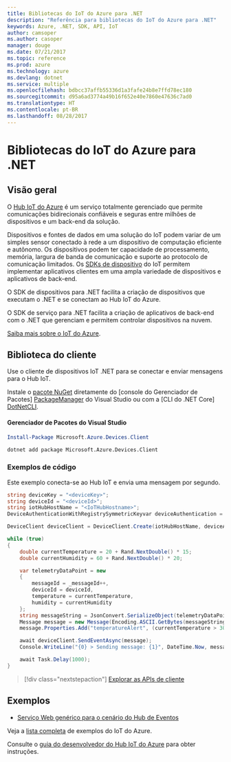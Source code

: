 ```yaml
---
title: Bibliotecas do IoT do Azure para .NET
description: "Referência para bibliotecas do IoT do Azure para .NET"
keywords: Azure, .NET, SDK, API, IoT
author: camsoper
ms.author: casoper
manager: douge
ms.date: 07/21/2017
ms.topic: reference
ms.prod: azure
ms.technology: azure
ms.devlang: dotnet
ms.service: multiple
ms.openlocfilehash: bdbcc37affb55336d1a3fafe24b8e7ffd78ec180
ms.sourcegitcommit: d95a6ad3774a49b16f652e40e7860e47636c7ad0
ms.translationtype: HT
ms.contentlocale: pt-BR
ms.lasthandoff: 08/28/2017
---
```

# <a name="azure-iot-libraries-for-net"></a>Bibliotecas do IoT do Azure para .NET

## <a name="overview"></a>Visão geral

O [Hub IoT do Azure](https://azure.microsoft.com/services/iot-hub/) é um serviço totalmente gerenciado que permite comunicações bidirecionais confiáveis e seguras entre milhões de dispositivos e um back-end da solução.

Dispositivos e fontes de dados em uma solução do IoT podem variar de um simples sensor conectado à rede a um dispositivo de computação eficiente e autônomo. Os dispositivos podem ter capacidade de processamento, memória, largura de banda de comunicação e suporte ao protocolo de comunicação limitados. Os [SDKs de dispositivo](https://docs.microsoft.com/azure/iot-hub/iot-hub-devguide-sdks) do IoT permitem implementar aplicativos clientes em uma ampla variedade de dispositivos e aplicativos de back-end.

O SDK de dispositivos para .NET facilita a criação de dispositivos que executam o .NET e se conectam ao Hub IoT do Azure.

O SDK de serviço para .NET facilita a criação de aplicativos de back-end com o .NET que gerenciam e permitem controlar dispositivos na nuvem.

[Saiba mais sobre o IoT do Azure](https://docs.microsoft.com/azure/iot-hub/).


## <a name="client-library"></a>Biblioteca do cliente

Use o cliente de dispositivos IoT .NET para se conectar e enviar mensagens para o Hub IoT.

Instale o [pacote NuGet]( https://www.nuget.org/packages/Microsoft.Azure.Devices.Client) diretamente do [console do Gerenciador de Pacotes] [ PackageManager] do Visual Studio ou com a [CLI do .NET Core] [DotNetCLI].

#### <a name="visual-studio-package-manager"></a>Gerenciador de Pacotes do Visual Studio

```powershell
Install-Package Microsoft.Azure.Devices.Client
```

```bash
dotnet add package Microsoft.Azure.Devices.Client
```
### <a name="code-examples"></a>Exemplos de código 

Este exemplo conecta-se ao Hub IoT e envia uma mensagem por segundo.

```csharp
string deviceKey = "<deviceKey>";
string deviceId = "<deviceId>";
string iotHubHostName = "<IoTHubHostname>";
DeviceAuthenticationWithRegistrySymmetricKeyvar deviceAuthentication = new DeviceAuthenticationWithRegistrySymmetricKey(deviceId, deviceKey);

DeviceClient deviceClient = DeviceClient.Create(iotHubHostName, deviceAuthentication, TransportType.Mqtt);

while (true)
{
    double currentTemperature = 20 + Rand.NextDouble() * 15;
    double currentHumidity = 60 + Rand.NextDouble() * 20;

    var telemetryDataPoint = new
    {
        messageId = _messageId++,
        deviceId = deviceId,
        temperature = currentTemperature,
        humidity = currentHumidity
    };
    string messageString = JsonConvert.SerializeObject(telemetryDataPoint);
    Message message = new Message(Encoding.ASCII.GetBytes(messageString));
    message.Properties.Add("temperatureAlert", (currentTemperature > 30) ? "true" : "false");

    await deviceClient.SendEventAsync(message);
    Console.WriteLine("{0} > Sending message: {1}", DateTime.Now, messageString);

    await Task.Delay(1000);
}
```


> [!div class="nextstepaction"]
> [Explorar as APIs de cliente](/dotnet/api/overview/azure/iot/client)

## <a name="samples"></a>Exemplos

- [Serviço Web genérico para o cenário do Hub de Eventos](https://azure.microsoft.com/resources/samples/event-hubs-dotnet-importfromweb/)

Veja a [lista completa](https://azure.microsoft.com/resources/samples/?platform=dotnet&service=iot-hub) de exemplos do IoT do Azure.

Consulte o [guia do desenvolvedor do Hub IoT do Azure](https://docs.microsoft.com/azure/iot-hub/iot-hub-devguide) para obter instruções.

[PackageManager]: https://docs.microsoft.com/nuget/tools/package-manager-console
[DotNetCLI]: https://docs.microsoft.com/dotnet/core/tools/dotnet-add-package
